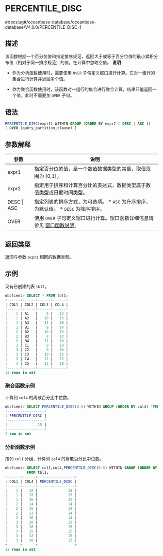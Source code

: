PERCENTILE_DISC 
====================================
#docslug#/oceanbase-database/oceanbase-database/V4.0.0/PERCENTILE_DISC-1


描述 
-----------------------

该函数根据一个百分位值和指定排序规范，返回大于或等于百分位值的最小累积分布值（相对于同一排序规范）的值。在计算中忽略空值。
**说明**



* 作为分析函数使用时，需要使用 `OVER` 子句定义窗口进行计算。它对一组行的集合进行计算并返回多个值。

  

* 作为聚合函数使用时，该函数对一组行的集合进行聚合计算，结果只能返回一个值，此时不需要加 `OVER` 子句。

  




语法 
-----------------------

```sql
PERCENTILE_DISC(expr1) WITHIN GROUP (ORDER BY expr2 [ DESC | ASC ])
[ OVER (query_partition_clause) ]
```



参数解释 
-------------------------




|     参数      |                                                                             说明                                                                              |
|-------------|-------------------------------------------------------------------------------------------------------------------------------------------------------------|
| expr1       | 指定百分位的值，是一个数值数据类型的常量，取值范围为 \[0,1\]。                                                                                                                         |
| expr2       | 指定用于排序和计算百分比的表达式，数据类型属于数值类型或日期时间类型。                                                                                                                         |
| DESC \| ASC | 指定列表的排序方式，为可选项。 * `ASC` 为升序排序，为默认值。   * `DESC` 为降序排序。    |
| OVER        | 使用 `OVER` 子句定义窗口进行计算。窗口函数详细信息请参见 [窗口函数说明](../4.analysis-functions-2/1.window-function-description.md)。                                                                     |



返回类型 
-------------------------

返回与参数 `expr2` 相同的数据类型。

示例 
-----------------------

现有已创建的表 `tbl1`。

```sql
obclient> SELECT * FROM tbl1;
+------+------+------+------+
| COL1 | COL2 | COL3 | COL4 |
+------+------+------+------+
|    1 | A1   |    8 |   12 |
|    1 | A2   |   10 |   15 |
|    1 | A3   |   11 |   16 |
|    2 | B1   |    9 |   14 |
|    2 | B2   |   10 |   15 |
|    2 | B3   |    8 |   13 |
|    2 | B4   |   11 |   16 |
|    3 | C1   |    8 |   18 |
|    3 | C2   |    9 |   16 |
|    3 | C3   |   10 |   15 |
|    3 | C4   |   11 |   12 |
|    3 | C5   |   12 |   10 |
+------+------+------+------+
12 rows in set
```



### 聚合函数示例 

计算列 `col4` 的离散百分比中位数。

```sql
obclient> SELECT PERCENTILE_DISC(0.5) WITHIN GROUP (ORDER BY col4) "PERCENTILE_DISC" FROM tbl1;
+-----------------+
| PERCENTILE_DISC |
+-----------------+
|              15 |
+-----------------+
1 row in set
```



### 分析函数示例 

按列 `col1` 分组，计算列 `col4` 的离散百分比中位数。

```sql
obclient> SELECT col1,col4,PERCENTILE_DISC(0.5) WITHIN GROUP (ORDER BY col4) OVER(PARTITION BY col1) "PERCENTILE_DISC"
          FROM tbl1;
+------+------+-----------------+
| COL1 | COL4 | PERCENTILE_DISC |
+------+------+-----------------+
|    1 |   12 |              15 |
|    1 |   15 |              15 |
|    1 |   16 |              15 |
|    2 |   14 |              14 |
|    2 |   15 |              14 |
|    2 |   13 |              14 |
|    2 |   16 |              14 |
|    3 |   18 |              15 |
|    3 |   16 |              15 |
|    3 |   15 |              15 |
|    3 |   12 |              15 |
|    3 |   10 |              15 |
+------+------+-----------------+
12 rows in set
```


